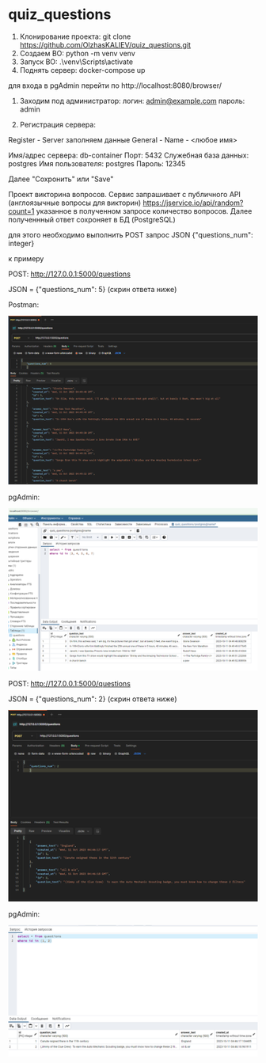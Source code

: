 # quiz_questions

1. Клонирование проекта: git clone https://github.com/OlzhasKALIEV/quiz_questions.git
2. Создаем ВО: python -m venv venv
3. Запуск ВО: .\venv\Scripts\activate
4. Поднять сервер: docker-compose up

для входа в pgAdmin перейти по http://localhost:8080/browser/

1. Заходим под администратор: 
    логин: admin@example.com
    пароль: admin

2. Регистрация сервера: 

Register - Server
заполняем данные
General - Name - <любое имя>

Имя/адрес сервера: db-container
Порт: 5432
Служебная база данных: postgres
Имя пользователя: postgres
Пароль: 12345

Далее "Сохронить" или "Save"

Проект викторина вопросов. Сервис запрашивает с публичного API (англоязычные вопросы для викторин) https://jservice.io/api/random?count=1 указанное в полученном запросе количество вопросов. Далее полученнный ответ сохроняет в БД (PostgreSQL)

для этого необходимо выполнить POST запрос JSON {"questions_num": integer} 

к примеру

POST: http://127.0.0.1:5000/questions

JSON = {"questions_num": 5} (скрин ответа ниже)

Postman: 

![ing_3.PNG](media/ing_3.PNG)

pgAdmin:

![ing_4.PNG](media/ing_4.PNG)


POST: http://127.0.0.1:5000/questions

JSON = {"questions_num": 2} (скрин ответа ниже)

![ing_1.PNG](media/ing_1.PNG)

pgAdmin:

![ing_2.PNG](media/ing_2.PNG)
